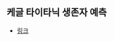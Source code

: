 ## 케글 타이타닉 생존자 예측
* [링크](https://cyc1am3n.github.io/2018/10/09/my-first-kaggle-competition_titanic.html)
